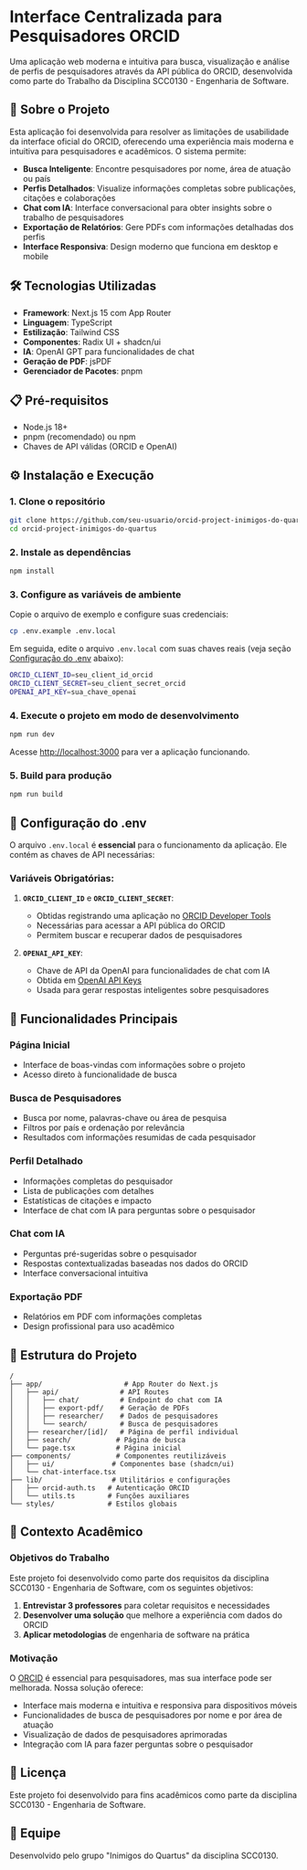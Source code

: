 # Interface Centralizada para Pesquisadores ORCID

Uma aplicação web moderna e intuitiva para busca, visualização e análise de perfis de pesquisadores através da API pública do ORCID, desenvolvida como parte do Trabalho da Disciplina SCC0130 - Engenharia de Software.

## 🚀 Sobre o Projeto

Esta aplicação foi desenvolvida para resolver as limitações de usabilidade da interface oficial do ORCID, oferecendo uma experiência mais moderna e intuitiva para pesquisadores e acadêmicos. O sistema permite:

- **Busca Inteligente**: Encontre pesquisadores por nome, área de atuação ou país
- **Perfis Detalhados**: Visualize informações completas sobre publicações, citações e colaborações
- **Chat com IA**: Interface conversacional para obter insights sobre o trabalho de pesquisadores
- **Exportação de Relatórios**: Gere PDFs com informações detalhadas dos perfis
- **Interface Responsiva**: Design moderno que funciona em desktop e mobile

## 🛠️ Tecnologias Utilizadas

- **Framework**: Next.js 15 com App Router
- **Linguagem**: TypeScript
- **Estilização**: Tailwind CSS
- **Componentes**: Radix UI + shadcn/ui
- **IA**: OpenAI GPT para funcionalidades de chat
- **Geração de PDF**: jsPDF
- **Gerenciador de Pacotes**: pnpm

## 📋 Pré-requisitos

- Node.js 18+ 
- pnpm (recomendado) ou npm
- Chaves de API válidas (ORCID e OpenAI)

## ⚙️ Instalação e Execução

### 1. Clone o repositório
```bash
git clone https://github.com/seu-usuario/orcid-project-inimigos-do-quartus.git
cd orcid-project-inimigos-do-quartus
```

### 2. Instale as dependências
```bash
npm install
```

### 3. Configure as variáveis de ambiente
Copie o arquivo de exemplo e configure suas credenciais:

```bash
cp .env.example .env.local
```

Em seguida, edite o arquivo `.env.local` com suas chaves reais (veja seção [Configuração do .env](#configuração-do-env) abaixo):

```bash
ORCID_CLIENT_ID=seu_client_id_orcid
ORCID_CLIENT_SECRET=seu_client_secret_orcid
OPENAI_API_KEY=sua_chave_openai
```

### 4. Execute o projeto em modo de desenvolvimento
```bash
npm run dev
```

Acesse [http://localhost:3000](http://localhost:3000) para ver a aplicação funcionando.

### 5. Build para produção
```bash
npm run build
```

## 🔐 Configuração do .env

O arquivo `.env.local` é **essencial** para o funcionamento da aplicação. Ele contém as chaves de API necessárias:

### Variáveis Obrigatórias:

1. **`ORCID_CLIENT_ID`** e **`ORCID_CLIENT_SECRET`**:
   - Obtidas registrando uma aplicação no [ORCID Developer Tools](https://orcid.org/developer-tools)
   - Necessárias para acessar a API pública do ORCID
   - Permitem buscar e recuperar dados de pesquisadores

2. **`OPENAI_API_KEY`**:
   - Chave de API da OpenAI para funcionalidades de chat com IA
   - Obtida em [OpenAI API Keys](https://platform.openai.com/api-keys)
   - Usada para gerar respostas inteligentes sobre pesquisadores

## 🎯 Funcionalidades Principais

### Página Inicial
- Interface de boas-vindas com informações sobre o projeto
- Acesso direto à funcionalidade de busca

### Busca de Pesquisadores
- Busca por nome, palavras-chave ou área de pesquisa
- Filtros por país e ordenação por relevância
- Resultados com informações resumidas de cada pesquisador

### Perfil Detalhado
- Informações completas do pesquisador
- Lista de publicações com detalhes
- Estatísticas de citações e impacto
- Interface de chat com IA para perguntas sobre o pesquisador

### Chat com IA
- Perguntas pré-sugeridas sobre o pesquisador
- Respostas contextualizadas baseadas nos dados do ORCID
- Interface conversacional intuitiva

### Exportação PDF
- Relatórios em PDF com informações completas
- Design profissional para uso acadêmico

## 📁 Estrutura do Projeto

```
/
├── app/                    # App Router do Next.js
│   ├── api/               # API Routes
│   │   ├── chat/          # Endpoint do chat com IA
│   │   ├── export-pdf/    # Geração de PDFs
│   │   ├── researcher/    # Dados de pesquisadores
│   │   └── search/        # Busca de pesquisadores
│   ├── researcher/[id]/   # Página de perfil individual
│   ├── search/           # Página de busca
│   └── page.tsx          # Página inicial
├── components/           # Componentes reutilizáveis
│   ├── ui/              # Componentes base (shadcn/ui)
│   └── chat-interface.tsx
├── lib/                 # Utilitários e configurações
│   ├── orcid-auth.ts   # Autenticação ORCID
│   └── utils.ts        # Funções auxiliares
└── styles/             # Estilos globais
```

## 🤝 Contexto Acadêmico

### Objetivos do Trabalho

Este projeto foi desenvolvido como parte dos requisitos da disciplina SCC0130 - Engenharia de Software, com os seguintes objetivos:

1. **Entrevistar 3 professores** para coletar requisitos e necessidades
2. **Desenvolver uma solução** que melhore a experiência com dados do ORCID
3. **Aplicar metodologias** de engenharia de software na prática

### Motivação

O [ORCID](https://orcid.org) é essencial para pesquisadores, mas sua interface pode ser melhorada. Nossa solução oferece:
- Interface mais moderna e intuitiva e responsiva para dispositivos móveis
- Funcionalidades de busca de pesquisadores por nome e por área de atuação
- Visualização de dados de pesquisadores aprimoradas
- Integração com IA para fazer perguntas sobre o pesquisador

## 📝 Licença

Este projeto foi desenvolvido para fins acadêmicos como parte da disciplina SCC0130 - Engenharia de Software.

## 👥 Equipe

Desenvolvido pelo grupo "Inimigos do Quartus" da disciplina SCC0130.
